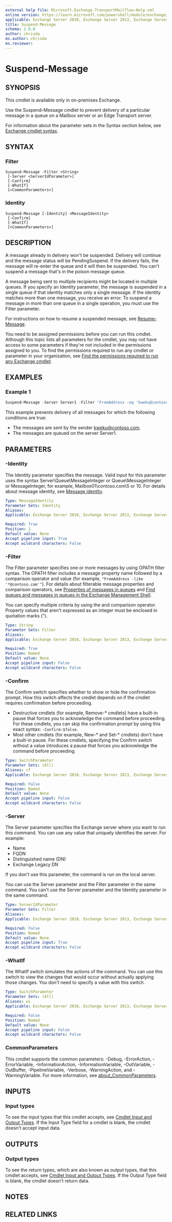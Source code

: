 ```yaml
---
external help file: Microsoft.Exchange.TransportMailflow-Help.xml
online version: https://learn.microsoft.com/powershell/module/exchange/suspend-message
applicable: Exchange Server 2010, Exchange Server 2013, Exchange Server 2016, Exchange Server 2019
title: Suspend-Message
schema: 2.0.0
author: chrisda
ms.author: chrisda
ms.reviewer:
---
```


# Suspend-Message

## SYNOPSIS
This cmdlet is available only in on-premises Exchange.

Use the Suspend-Message cmdlet to prevent delivery of a particular message in a queue on a Mailbox server or an Edge Transport server.

For information about the parameter sets in the Syntax section below, see [Exchange cmdlet syntax](https://learn.microsoft.com/powershell/exchange/exchange-cmdlet-syntax).

## SYNTAX

### Filter
```
Suspend-Message -Filter <String>
 [-Server <ServerIdParameter>]
 [-Confirm]
 [-WhatIf]
 [<CommonParameters>]
```

### Identity
```
Suspend-Message [-Identity] <MessageIdentity>
 [-Confirm]
 [-WhatIf]
 [<CommonParameters>]
```

## DESCRIPTION
A message already in delivery won't be suspended. Delivery will continue and the message status will be PendingSuspend. If the delivery fails, the message will re-enter the queue and it will then be suspended. You can't suspend a message that's in the poison message queue.

A message being sent to multiple recipients might be located in multiple queues. If you specify an Identity parameter, the message is suspended in a single queue if that identity matches only a single message. If the identity matches more than one message, you receive an error. To suspend a message in more than one queue in a single operation, you must use the Filter parameter.

For instructions on how to resume a suspended message, see [Resume-Message](https://learn.microsoft.com/powershell/module/exchange/resume-message).

You need to be assigned permissions before you can run this cmdlet. Although this topic lists all parameters for the cmdlet, you may not have access to some parameters if they're not included in the permissions assigned to you. To find the permissions required to run any cmdlet or parameter in your organization, see [Find the permissions required to run any Exchange cmdlet](https://learn.microsoft.com/powershell/exchange/find-exchange-cmdlet-permissions).

## EXAMPLES

### Example 1
```powershell
Suspend-Message -Server Server1 -Filter "FromAddress -eq 'kweku@contoso.com'"
```

This example prevents delivery of all messages for which the following conditions are true:

- The messages are sent by the sender kweku@contoso.com.
- The messages are queued on the server Server1.

## PARAMETERS

### -Identity
The Identity parameter specifies the message. Valid input for this parameter uses the syntax Server\\Queue\\MessageInteger or Queue\\MessageInteger or MessageInteger, for example, Mailbox01\\contoso.com\\5 or 10. For details about message identity, see [Message identity](https://learn.microsoft.com/Exchange/mail-flow/queues/queues-and-messages-in-powershell#message-identity).

```yaml
Type: MessageIdentity
Parameter Sets: Identity
Aliases:
Applicable: Exchange Server 2010, Exchange Server 2013, Exchange Server 2016, Exchange Server 2019

Required: True
Position: 1
Default value: None
Accept pipeline input: True
Accept wildcard characters: False
```

### -Filter
The Filter parameter specifies one or more messages by using OPATH filter syntax. The OPATH filter includes a message property name followed by a comparison operator and value (for example, `"FromAddress -like '*@contoso.com'"`). For details about filterable message properties and comparison operators, see [Properties of messages in queues](https://learn.microsoft.com/Exchange/mail-flow/queues/message-properties) and [Find queues and messages in queues in the Exchange Management Shell](https://learn.microsoft.com/Exchange/mail-flow/queues/queues-and-messages-in-powershell).

You can specify multiple criteria by using the and comparison operator. Property values that aren't expressed as an integer must be enclosed in quotation marks (").

```yaml
Type: String
Parameter Sets: Filter
Aliases:
Applicable: Exchange Server 2010, Exchange Server 2013, Exchange Server 2016, Exchange Server 2019

Required: True
Position: Named
Default value: None
Accept pipeline input: False
Accept wildcard characters: False
```

### -Confirm
The Confirm switch specifies whether to show or hide the confirmation prompt. How this switch affects the cmdlet depends on if the cmdlet requires confirmation before proceeding.

- Destructive cmdlets (for example, Remove-\* cmdlets) have a built-in pause that forces you to acknowledge the command before proceeding. For these cmdlets, you can skip the confirmation prompt by using this exact syntax: `-Confirm:$false`.
- Most other cmdlets (for example, New-\* and Set-\* cmdlets) don't have a built-in pause. For these cmdlets, specifying the Confirm switch without a value introduces a pause that forces you acknowledge the command before proceeding.

```yaml
Type: SwitchParameter
Parameter Sets: (All)
Aliases: cf
Applicable: Exchange Server 2010, Exchange Server 2013, Exchange Server 2016, Exchange Server 2019

Required: False
Position: Named
Default value: None
Accept pipeline input: False
Accept wildcard characters: False
```

### -Server
The Server parameter specifies the Exchange server where you want to run this command. You can use any value that uniquely identifies the server. For example:

- Name
- FQDN
- Distinguished name (DN)
- Exchange Legacy DN

If you don't use this parameter, the command is run on the local server.

You can use the Server parameter and the Filter parameter in the same command. You can't use the Server parameter and the Identity parameter in the same command.

```yaml
Type: ServerIdParameter
Parameter Sets: Filter
Aliases:
Applicable: Exchange Server 2010, Exchange Server 2013, Exchange Server 2016, Exchange Server 2019

Required: False
Position: Named
Default value: None
Accept pipeline input: True
Accept wildcard characters: False
```

### -WhatIf
The WhatIf switch simulates the actions of the command. You can use this switch to view the changes that would occur without actually applying those changes. You don't need to specify a value with this switch.

```yaml
Type: SwitchParameter
Parameter Sets: (All)
Aliases: wi
Applicable: Exchange Server 2010, Exchange Server 2013, Exchange Server 2016, Exchange Server 2019

Required: False
Position: Named
Default value: None
Accept pipeline input: False
Accept wildcard characters: False
```

### CommonParameters
This cmdlet supports the common parameters: -Debug, -ErrorAction, -ErrorVariable, -InformationAction, -InformationVariable, -OutVariable, -OutBuffer, -PipelineVariable, -Verbose, -WarningAction, and -WarningVariable. For more information, see [about_CommonParameters](https://go.microsoft.com/fwlink/p/?LinkID=113216).

## INPUTS

### Input types
To see the input types that this cmdlet accepts, see [Cmdlet Input and Output Types](https://go.microsoft.com/fwlink/p/?LinkId=616387). If the Input Type field for a cmdlet is blank, the cmdlet doesn't accept input data.

## OUTPUTS

### Output types
To see the return types, which are also known as output types, that this cmdlet accepts, see [Cmdlet Input and Output Types](https://go.microsoft.com/fwlink/p/?LinkId=616387). If the Output Type field is blank, the cmdlet doesn't return data.

## NOTES

## RELATED LINKS
